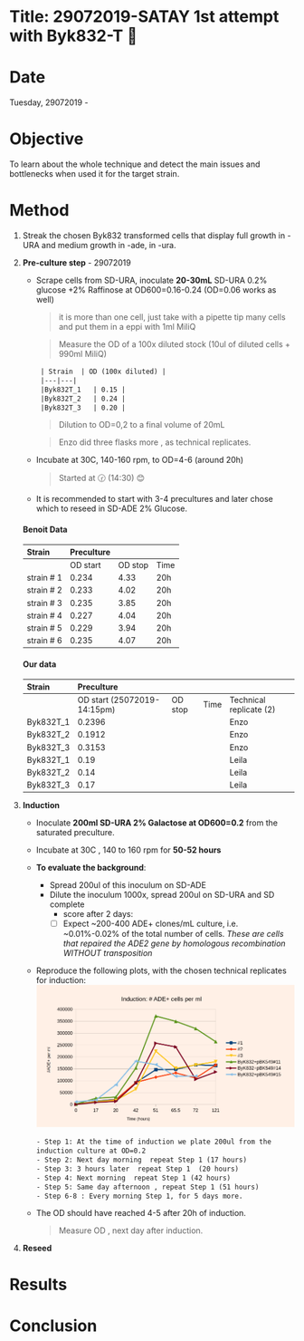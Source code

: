 # Title: 29072019-SATAY 1st attempt with Byk832-T :pray:

# Date
Tuesday, 29072019 -

# Objective
To learn about the whole technique and detect the main issues and bottlenecks when used it for the target strain.

# Method

1. Streak the chosen Byk832 transformed cells that display full growth in -URA and medium growth in -ade, in -ura.
2. **Pre-culture step** - 29072019

    - Scrape cells from SD-URA, inoculate **20-30mL** SD-URA 0.2% glucose +2% Raffinose at OD600=0.16-0.24 (OD=0.06 works as well)
        > it is more than one cell, just take with a pipette tip many cells and put them in a eppi with 1ml MiliQ

        > Measure the OD of a 100x diluted stock (10ul of diluted cells + 990ml MiliQ)

           | Strain  | OD (100x diluted) |
           |---|---|
           |Byk832T_1   | 0.15 |
           |Byk832T_2   | 0.24 |
           |Byk832T_3   | 0.20 |

        > Dilution to OD=0,2 to a final volume of 20mL

        > Enzo did three flasks more , as technical replicates.

    - Incubate at 30C, 140-160 rpm, to OD=4-6 (around 20h)
        > Started at :clock230: (14:30) :blush:
    - It is recommended to start with 3-4 precultures and later chose which to reseed in SD-ADE 2% Glucose.
    #### Benoit Data
    | Strain  | Preculture  |   |   |
    |---|---|---|---|
    |   | OD start |  OD stop |  Time  |
    | strain # 1 | 0.234  | 4.33  |  20h |
    | strain # 2  | 0.233  | 4.02  | 20h  |
    | strain # 3  | 0.235 |  3.85 | 20h  |
    | strain # 4  | 0.227  | 4.04  | 20h  |
    | strain # 5  | 0.229 | 3.94  |  20h |
    | strain # 6  | 0.235  | 4.07  | 20h  |
    #### Our data
    | Strain  | Preculture  |   |   |  |
    |---|---|---|---|---|
    |   | OD start (25072019-14:15pm) |  OD stop |  Time  | Technical replicate (2)|
    | Byk832T_1  | 0.2396  |   |   | Enzo |
    | Byk832T_2  | 0.1912  |   |   | Enzo |
    | Byk832T_3  | 0.3153  |   |   | Enzo |
    | Byk832T_1  | 0.19  |   |   | Leila |
    | Byk832T_2  | 0.14  |   |   | Leila |
    | Byk832T_3  | 0.17  |   |   | Leila |

3. **Induction**

    - Inoculate **200ml SD-URA 2% Galactose at OD600=0.2** from the saturated preculture.
    - Incubate at 30C , 140 to 160 rpm for **50-52 hours**
    - **To evaluate the background**:

        - Spread 200ul of this inoculum on SD-ADE
        - Dilute the inoculum 1000x, spread 200ul on SD-URA and SD complete
            - score after 2 days:
            - [ ] Expect ~200-400 ADE+ clones/mL culture, i.e. ~0.01%-0.02% of the total number of cells.
                *These are cells that repaired the ADE2 gene by homologous recombination WITHOUT transposition*
    - Reproduce the following plots, with the chosen technical replicates for induction:
    ![](../images/satay-benoit-induction-plots.png)

          - Step 1: At the time of induction we plate 200ul from the induction culture at OD=0.2
          - Step 2: Next day morning  repeat Step 1 (17 hours)
          - Step 3: 3 hours later  repeat Step 1  (20 hours)
          - Step 4: Next morning  repeat Step 1 (42 hours)
          - Step 5: Same day afternoon , repeat Step 1 (51 hours)
          - Step 6-8 : Every morning Step 1, for 5 days more.

    - The OD should have reached 4-5 after 20h of induction.

      > Measure OD , next day after induction. 


4. **Reseed**
# Results

# Conclusion
